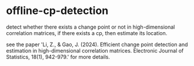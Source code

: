 # offline-cp-detection
detect whether there exists a change point or not in high-dimensional correlation matrices, if there exists a cp, then estimate its location. 


see the paper 'Li, Z., & Gao, J. (2024). Efficient change point detection and estimation in high-dimensional correlation matrices. Electronic Journal of Statistics, 18(1), 942-979.' for more details.
